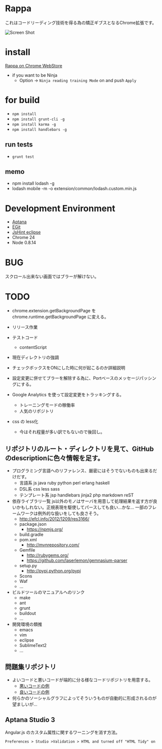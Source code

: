 # Rappa
これはコードリーディング技術を得る為の矯正ギブスとなるChrome拡張です。  

![Screen Shot](https://github.com/taichi/rappa/raw/master/docs/screenshot.png)

# install

[Rappa on Chrome WebStore](https://chrome.google.com/webstore/detail/rappa/fmdbfhcpmkefkijjoogaiaigdgkmccpo)

- if you want to be Ninja
    - Option -> `Ninja reading training Mode` on and push `Apply`

# for build
- `npm install`
- `npm install grunt-cli -g`
- `npm install karma -g`
- `npm install handlebars -g`

## run tests
- `grunt test`

## memo
- npm install lodash -g
- lodash mobile -m -o extension/common/lodash.custom.min.js

# Development Environment
- [Aptana](http://www.aptana.com/)
- [EGit](http://www.eclipse.org/egit/download/)
- [JsHint eclipse](http://github.eclipsesource.com/jshint-eclipse/install.html)
- Chrome 24
- Node 0.8.14

# BUG
スクロール出来ない画面ではブラーが解けない。

# TODO

- chrome.extension.getBackgroundPage を chrome.runtime.getBackgroundPage に変える。

- リリース作業

- テストコード
    - contentScript

- 現在ディレクトリの強調

- チェックボックスをONにした時に何が起こるのか詳細説明

- 設定変更に併せてブラーを解除する為に、Portベースのメッセージパッシングにする。

- Google Analytics を使って設定変更をトラッキングする。
    - トレーニングモードの稼働率
    - 人気のリポジトリ

- css の less化
    - 今はそれ程量が多い訳でもないので後回し。


## リポジトリのルート・ディレクトリを見て、GitHubのdescriptionに色々情報を足す。
- プログラミング言語へのリファレンス、厳密にはそうでないものも出来るだけだす。
    - 言語系  js java ruby python perl erlang haskell
    - DSL系 css less sass 
    - テンプレート系 jsp handlebars jinja2 php markdown reST
- 依存ライブラリ一覧
      js以外のモノはサーバを用意して処理結果を返す方が良いかもしれない。正規表現を駆使してパースしても良い…かな…
      一部のフレームワークは例外的な扱いをしても良さそう。
    - http://efcl.info/2012/1209/res3166/
    - package.json
        - https://npmjs.org/
    - build.gradle
    - pom.xml
        - http://mvnrepository.com/
    - Gemfile
        - http://rubygems.org/
        - https://github.com/laserlemon/gemnasium-parser
    - setup.py
        - http://pypi.python.org/pypi
    - Scons
    - Waf
    - ...
- ビルドツールのマニュアルへのリンク
    - make
    - ant
    - grunt
    - buildout
    - ...
- 開発環境の類推
    - emacs
    - vim
    - eclipse
    - SublimeText2
    - ...

## 問題集リポジトリ
- よいコードと悪いコードが端的に分る様なコードリポジトリを用意する。
    - [悪いコードの例](https://github.com/taichi/rappa/blob/master/extension/content/js/repo_tree.js)
    - [良いコードの例](https://github.com/taichi/rappa/blob/master/extension/options/js/controllers.js)
- 何らかのソーシャルグラフによってそういうものが自動的に形成されるのが望ましいが…

## Aptana Studio 3
Angular.js のカスタム属性に関するワーニングを消す方法。

    Preferences > Studio >Validation > HTML and turned off "HTML Tidy" on 
